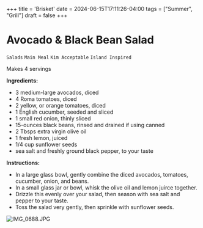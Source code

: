 +++
title = 'Brisket'
date = 2024-06-15T17:11:26-04:00
tags = ["Summer", "Grill"]
draft = false
+++
# Avocado & Black Bean Salad

`Salads` `Main Meal` `Kim Acceptable` `Island Inspired`

Makes 4 servings

**Ingredients:**

- 3 medium-large avocados, diced
- 4 Roma tomatoes, diced
- 2 yellow, or orange tomatoes, diced
- 1 English cucumber, seeded and sliced
- 1 small red onion, thinly sliced
- 15-ounces black beans, rinsed and drained if using canned
- 2 Tbsps extra virgin olive oil
- 1 fresh lemon, juiced
- 1/4 cup sunflower seeds
- sea salt and freshly ground black pepper, to your taste

**Instructions:**

- In a large glass bowl, gently combine the diced avocados, tomatoes, cucumber, onion, and beans.
- In a small glass jar or bowl, whisk the olive oil and lemon juirce together.
- Drizzle this evenly over your salad, then season with sea salt and pepper to your taste.
- Toss the salad very gently, then sprinkle with sunflower seeds.

![IMG_0688.JPG](image/IMG_0688.JPG)
